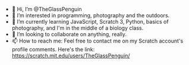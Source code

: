 - 👋 Hi, I’m @TheGlassPenguin
- 👀 I’m interested in programming, photography and the outdoors.
- 🌱 I’m currently learning JavaScript, Scratch 3, Python, basics of photography, and I'm in the middle of a biology class.
- 💞️ I’m looking to collaborate on anything, really.
- 📫 How to reach me: Feel free to contact me on my Scratch account's profile comments. Here's the link: https://scratch.mit.edu/users/TheGlassPenguin/

<!---
TheGlassPenguin/TheGlassPenguin is a ✨ special ✨ repository because its `README.md` (this file) appears on your GitHub profile.
You can click the Preview link to take a look at your changes.
--->
